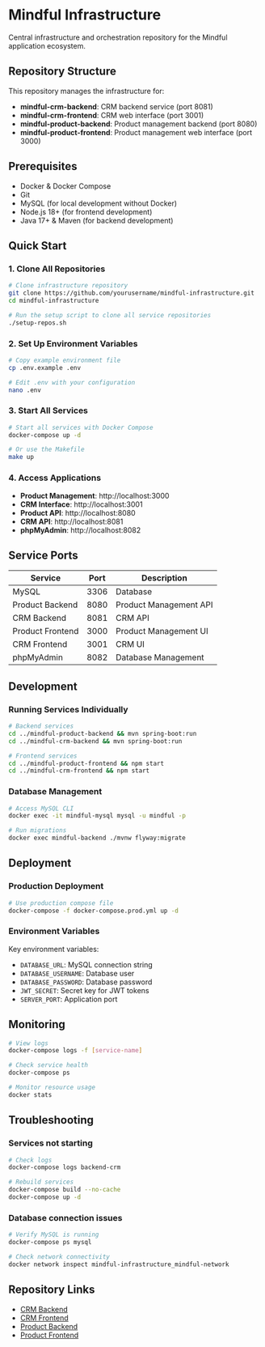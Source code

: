 # Mindful Infrastructure

Central infrastructure and orchestration repository for the Mindful application ecosystem.

## Repository Structure

This repository manages the infrastructure for:
- **mindful-crm-backend**: CRM backend service (port 8081)
- **mindful-crm-frontend**: CRM web interface (port 3001)
- **mindful-product-backend**: Product management backend (port 8080)
- **mindful-product-frontend**: Product management web interface (port 3000)

## Prerequisites

- Docker & Docker Compose
- Git
- MySQL (for local development without Docker)
- Node.js 18+ (for frontend development)
- Java 17+ & Maven (for backend development)

## Quick Start

### 1. Clone All Repositories

```bash
# Clone infrastructure repository
git clone https://github.com/yourusername/mindful-infrastructure.git
cd mindful-infrastructure

# Run the setup script to clone all service repositories
./setup-repos.sh
```

### 2. Set Up Environment Variables

```bash
# Copy example environment file
cp .env.example .env

# Edit .env with your configuration
nano .env
```

### 3. Start All Services

```bash
# Start all services with Docker Compose
docker-compose up -d

# Or use the Makefile
make up
```

### 4. Access Applications

- **Product Management**: http://localhost:3000
- **CRM Interface**: http://localhost:3001
- **Product API**: http://localhost:8080
- **CRM API**: http://localhost:8081
- **phpMyAdmin**: http://localhost:8082

## Service Ports

| Service | Port | Description |
|---------|------|-------------|
| MySQL | 3306 | Database |
| Product Backend | 8080 | Product Management API |
| CRM Backend | 8081 | CRM API |
| Product Frontend | 3000 | Product Management UI |
| CRM Frontend | 3001 | CRM UI |
| phpMyAdmin | 8082 | Database Management |

## Development

### Running Services Individually

```bash
# Backend services
cd ../mindful-product-backend && mvn spring-boot:run
cd ../mindful-crm-backend && mvn spring-boot:run

# Frontend services
cd ../mindful-product-frontend && npm start
cd ../mindful-crm-frontend && npm start
```

### Database Management

```bash
# Access MySQL CLI
docker exec -it mindful-mysql mysql -u mindful -p

# Run migrations
docker exec mindful-backend ./mvnw flyway:migrate
```

## Deployment

### Production Deployment

```bash
# Use production compose file
docker-compose -f docker-compose.prod.yml up -d
```

### Environment Variables

Key environment variables:
- `DATABASE_URL`: MySQL connection string
- `DATABASE_USERNAME`: Database user
- `DATABASE_PASSWORD`: Database password
- `JWT_SECRET`: Secret key for JWT tokens
- `SERVER_PORT`: Application port

## Monitoring

```bash
# View logs
docker-compose logs -f [service-name]

# Check service health
docker-compose ps

# Monitor resource usage
docker stats
```

## Troubleshooting

### Services not starting
```bash
# Check logs
docker-compose logs backend-crm

# Rebuild services
docker-compose build --no-cache
docker-compose up -d
```

### Database connection issues
```bash
# Verify MySQL is running
docker-compose ps mysql

# Check network connectivity
docker network inspect mindful-infrastructure_mindful-network
```

## Repository Links

- [CRM Backend](https://github.com/yourusername/mindful-crm-backend)
- [CRM Frontend](https://github.com/yourusername/mindful-crm-frontend)
- [Product Backend](https://github.com/yourusername/mindful-product-backend)
- [Product Frontend](https://github.com/yourusername/mindful-product-frontend)